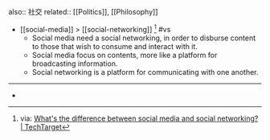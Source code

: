 also:: 社交
related:: [[Politics]], [[Philosophy]]

- [[social-media]] > [[social-networking]] [^1] #vs
  - Social media need a social networking, in order to disburse content to those that wish to consume and interact with it.
  - Social media focus on contents, more like a platform for broadcasting information.
  - Social networking is a platform for communicating with one another.
- ---
- [^1]: via: [What's the difference between social media and social networking? | TechTarget](https://www.techtarget.com/searchunifiedcommunications/answer/Whats-the-difference-between-social-media-and-social-networking)